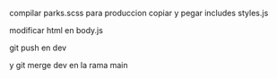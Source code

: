 compilar parks.scss para produccion
copiar y pegar includes styles.js

modificar html en body.js

git push en dev

y git merge dev en la rama main
